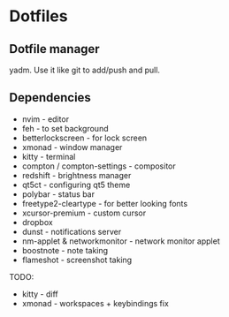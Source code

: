 # Dotfiles
## Dotfile manager
yadm. Use it like git to add/push and pull.

## Dependencies
- nvim - editor
- feh - to set background
- betterlockscreen - for lock screen
- xmonad - window manager
- kitty - terminal
- compton / compton-settings - compositor
- redshift - brightness manager
- qt5ct - configuring qt5 theme
- polybar - status bar
- freetype2-cleartype - for better looking fonts
- xcursor-premium - custom cursor
- dropbox
- dunst - notifications server
- nm-applet & networkmonitor - network monitor applet
- boostnote - note taking
- flameshot - screenshot taking

TODO:
- kitty - diff
- xmonad - workspaces + keybindings fix

